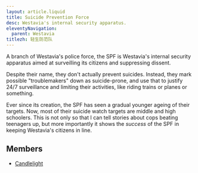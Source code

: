 ```yaml
---
layout: article.liquid
title: Suicide Prevention Force
desc: Westavia's internal security apparatus.
eleventyNavigation:
  parent: Westavia
titlezh: 轻生防范队
---
```


A branch of Westavia's police force, the SPF is Westavia's internal security apparatus aimed at surveilling its citizens and suppressing dissent.

Despite their name, they don't actually prevent suicides. Instead, they mark possible "troublemakers" down as suicide-prone, and use that to justify 24/7 surveillance and limiting their activities, like riding trains or planes or something.

Ever since its creation, the SPF has seen a gradual younger ageing of their targets. Now, most of their suicide watch targets are middle and high schoolers. This is not only so that I can tell stories about cops beating teenagers up, but more importantly it shows the *success* of the SPF in keeping Westavia's citizens in line.

## Members

- [Candlelight](/characters/candlelight/)
